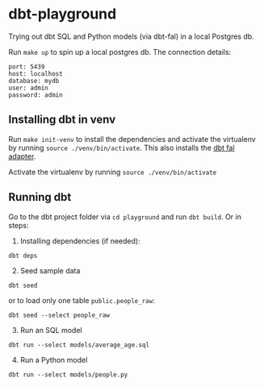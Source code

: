 # dbt-playground

Trying out dbt SQL and Python models (via dbt-fal) in a local Postgres db.

Run `make up` to spin up a local postgres db. The connection details:

```
port: 5439
host: localhost
database: mydb
user: admin
password: admin
```

## Installing dbt in venv

Run `make init-venv` to install the dependencies and activate the virtualenv by running `source ./venv/bin/activate`.
This also installs the [dbt fal adapter](https://github.com/fal-ai/fal).

Activate the virtualenv by running `source ./venv/bin/activate`

## Running dbt

Go to the dbt project folder via `cd playground` and run `dbt build`. Or in steps:

1. Installing dependencies (if needed):

```
dbt deps
```

2. Seed sample data

```
dbt seed
```

or to load only one table `public.people_raw`:

```
dbt seed --select people_raw
```

3. Run an SQL model

```
dbt run --select models/average_age.sql
```

4. Run a Python model

```
dbt run --select models/people.py
```